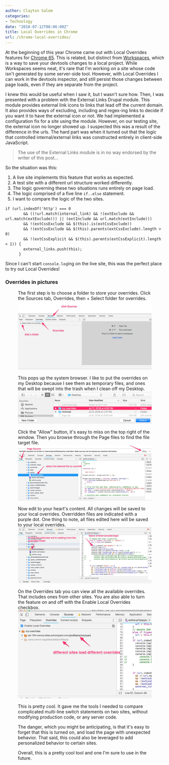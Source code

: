 ```yaml
---
author: Clayton Salem
categories:
- Technology
date: "2018-07-12T08:06:00Z"
title: Local Overrides in Chrome
url: /chrome-local-overrides/
---
```

At the beginning of this year Chrome came out with Local Overrides features for [Chrome 65](https://developers.google.com/web/updates/2018/01/devtools). This is related, but distinct from [Workspaces](https://developers.google.com/web/tools/chrome-devtools/workspaces/), which is a way to save your devtools changes to a local project. While Workspaces seems neat, it's rare that I'm working on a site whose code isn't generated by some server-side tool. However, with Local Overrides I can work in the devtools inspector, and still persist those changes between page loads, even if they are separate from the project.

I knew this would be useful when I saw it, but I wasn't sure how. Then, I was presented with a problem with the External Links Drupal module. This module provides external link icons to links that lead off the current domain. It also provides ways of excluding, including and regex-ing links to decide if you want it to have the external icon or not. We had implemented a configuration fix for a site using the module. However, on our testing site, the external icon no longer showed up. I suspected this was a result of the difference in the urls. The hard part was when it turned out that the logic that controlled internal/external links was constructed entirely in client-side JavaScript.

> The use of the External Links module is in no way endorsed by the writer of this post...

So the situation was this:

1. A live site implements this feature that works as expected.
1. A test site with a different url structure worked differently.
1. The logic governing these two situations runs entirely on page load.
1. The logic comprised of a five line `if..else` statement.
1. I want to compare the logic of the two sites.

```
if (url.indexOf('http') === 0
        && ((!url.match(internal_link) && !(extExclude && url.match(extExclude))) || (extInclude && url.match(extInclude)))
        && !(extCssExclude && $(this).is(extCssExclude))
        && !(extCssExclude && $(this).parents(extCssExclude).length > 0)
        && !(extCssExplicit && $(this).parents(extCssExplicit).length < 1)) {
        external_links.push(this);
      }
```

Since I can't start `console.log`ing on the live site, this was the perfect place to try out Local Overrides!

### Overrides in pictures
<figure>
<figcaption>The first step is to choose a folder to store your overrides. Click the Sources tab, Overrides, then + Select folder for overrides.</figcaption>
<img src="/images/2018/overrides1.jpg" alt="instructional image">
</figure>
<figure>
<figcaption>This pops up the system browser. I like to put the overrides on my Desktop because I see them as temporary files, and ones that will be swept into the trash when I clean off my Desktop.</figcaption>
<img src="/images/2018/overrides2.jpg" alt="instructional image">
</figure>
<figure>
<figcaption>Click the "Allow" button, it's easy to miss on the top right of the window. Then you browse through the Page files to find the file target file.</figcaption>
<img src="/images/2018/overrides3.jpg" alt="instructional image">
</figure>
<figure>
<figcaption>Now edit to your heart's content. All changes will be saved to your local overrides. Overridden files are indicated with a purple dot. One thing to note, all files edited here will be saved to your local overrides.</figcaption>
<img src="/images/2018/overrides4.jpg" alt="instructional image">
</figure>
<figure>
<figcaption>On the Overrides tab you can view all the available overrides. That includes ones from other sites. You are also able to turn the feature on and off with the Enable Local Overrides checkbox.</figcaption>
<img src="/images/2018/overrides5.jpg" alt="instructional image">
</figure>
<figure>

This is pretty cool. It gave me the tools I needed to compare complicated multi-line switch statements on two sites, without modifying production code, or any server code.


The danger, which you might be anticipating, is that it's easy to forget that this is turned on, and load the page with unexpected behavior. That said, this could also be leveraged to add personalized behavior to certain sites.


Overall, this is a pretty cool tool and one I'm sure to use in the future.
